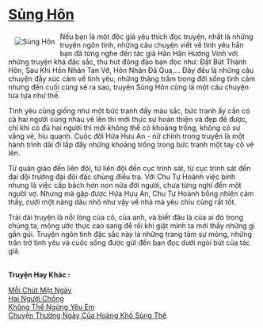 <a href="https://utruyen.com/truyen/sung-hon/20487/" title="Sủng Hôn"><h1>Sủng Hôn</h1></a><div style="display:table"><img align="right" style="float: left; padding: 10px;" src="https://utruyen.com/images/story/200x260/sung-hon.jpg" alt="Sủng Hôn">Nếu bạn là một độc giả yêu thích đọc truyện, nhất là những truyện ngôn tình, những câu chuyện viết về tình yêu hẳn bạn đã từng nghe đến tác giả Hân Hân Hướng Vinh với những truyện khá đặc sắc, thu hút đông đảo bạn đọc như: Đặt Bút Thành Hôn, Sau Khi Hôn Nhân Tan Vỡ, Hôn Nhân Đã Qua,... Đây đều là những câu chuyện đầy xúc cảm về tình yêu, những thăng trầm trong đời sống tình cảm nhưng đến cuối cùng sẽ ra sao, truyện Sủng Hôn cũng là một câu chuyện từa tựa như thế.<p></p>Tình yêu cũng giống như một bức tranh đầy màu sắc, bức tranh ấy cần có cả hai người cùng nhau vẽ lên thì mới thực sự hoàn thiện và đẹp đẽ được, chỉ khi có đủ hai người thì mới không thể có khoảng trống, không có sự vắng vẻ, hiu quạnh. Cuộc đời Hứa Hưu An - nữ chính trong truyện là một hành trình dài đi lấp đầy những khoảng trống trong bức tranh một tay cô vẽ lên.<p></p>Từ quân giáo đến liên đội, từ liên đội đến cục trinh sát, từ cục trinh sát đến đại đội trưởng đại đội đặc chủng điều tra. Với Chu Tự Hoành việc binh nhung là việc cấp bách hơn non nửa đời người, chưa từng nghĩ đến một người vợ. Nhưng mà gặp được Hứa Hựu An, Chu Tự Hoành bỗng nhiên cảm thấy, cưới một nàng dâu nhỏ như vậy về nhà mà yêu chìu cũng rất tốt.<p></p>Trải dài truyện là nỗi lòng của cô, của anh, và biết đâu là của ai đó trong chúng ta, mông ước thực cao sang để rồi khi giật mình ta mới thấy những gì gần gũi. Truyện ngôn tình đặc sắc này là những trang tâm sự mỏng, những trăn trở tình yêu và cuộc sống được gửi đến bạn đọc dưới ngòi bút của tác giả.</div><p><br><b>Truyện Hay Khác :</b></p><a href="https://utruyen.com/truyen/moi-chut-mot-ngay/20495/" alt="Mỗi Chút Một Ngày">Mỗi Chút Một Ngày</a><br/><a href="https://www.flickr.com/photos/184340401@N07/48818679763/" alt="Hai Người Chồng">Hai Người Chồng</a><br/><a href="https://truyenngontinhay.wordpress.com/2019/10/03/khong-the-ngung-yeu-em/" alt="Không Thể Ngừng Yêu Em">Không Thể Ngừng Yêu Em</a><br/><a href="https://truyenngontinhay.wordpress.com/2019/10/03/chuyen-thuong-ngay-cua-hoang-kho-sung-the/" alt="Chuyện Thường Ngày Của Hoàng Khố Sủng Thê">Chuyện Thường Ngày Của Hoàng Khố Sủng Thê</a><br/>